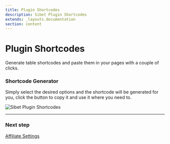 ```yaml
---
title: Plugin Shortcodes
description: Sibet Plugin Shortcodes
extends: _layouts.documentation
section: content
---
```


# Plugin Shortcodes

Generate table shortcodes and paste them in your pages with a couple of clicks.

### Shortcode Generator

Simply select the desired options and the shortcode will be generated for you, click the button to copy it and use it where you need to.

![Sibet Plugin Shortcodes](https://media.dinomatic.com/images/docs/sibet/plugin-shortcode.jpg)

---

### Next step

[Affiliate Settings](/docs/sibet/bookmaker-settings/)
